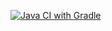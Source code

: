 [![Java CI with Gradle](https://github.com/Vlad-161/BDDhw/actions/workflows/gradle.yml/badge.svg)](https://github.com/Vlad-161/BDDhw/actions/workflows/gradle.yml)
